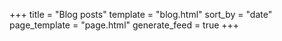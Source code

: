 +++
title = "Blog posts"
template = "blog.html"
sort_by = "date"
page_template = "page.html"
generate_feed = true
+++

